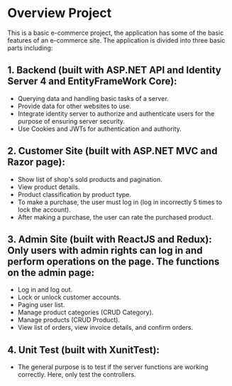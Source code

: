 # Overview Project
This is a basic e-commerce project, the application has some of the basic features of an e-commerce site. The application is divided into three basic parts including:
## 1. Backend (built with ASP.NET API and Identity Server 4 and EntityFrameWork Core):
- Querying data and handling basic tasks of a server.
- Provide data for other websites to use.
- Integrate identity server to authorize and authenticate users for the purpose of ensuring server security.
- Use Cookies and JWTs for authentication and authority.
## 2. Customer Site (built with ASP.NET MVC and Razor page):
- Show list of shop's sold products and pagination.
- View product details.
- Product classification by product type.
- To make a purchase, the user must log in (log in incorrectly 5 times to lock the account).
- After making a purchase, the user can rate the purchased product.
## 3. Admin Site (built with ReactJS and Redux): Only users with admin rights can log in and perform operations on the page. The functions on the admin page:
- Log in and log out.
- Lock or unlock customer accounts.
- Paging user list.
- Manage product categories (CRUD Category).
- Manage products (CRUD Product).
- View list of orders, view invoice details, and confirm orders.
## 4. Unit Test (built with XunitTest):
- The general purpose is to test if the server functions are working correctly. Here, only test the controllers.